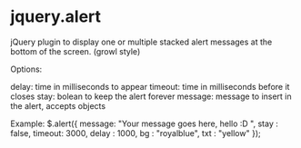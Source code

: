 jquery.alert
============

jQuery plugin to display one or multiple stacked alert messages at the bottom of the screen. (growl style)

  Options:
  
  delay: time in milliseconds to appear
  timeout: time in milliseconds before it closes
  stay: bolean to keep the alert forever
  message: message to insert in the alert, accepts objects
  
  Example:
  $.alert({ 
    message: "Your message goes here, hello :D ", 
    stay : false,
    timeout: 3000,
    delay : 1000, 
    bg : "royalblue",
    txt : "yellow"
  });